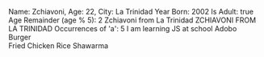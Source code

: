 Name: Zchiavoni, Age: 22, City: La Trinidad
Year Born: 2002
Is Adult: true
Age Remainder (age % 5): 2
Zchiavoni from La Trinidad
ZCHIAVONI FROM LA TRINIDAD
Occurrences of 'a': 5
I am learning JS at school
Adobo        
Burger       
Fried Chicken
Rice
Shawarma